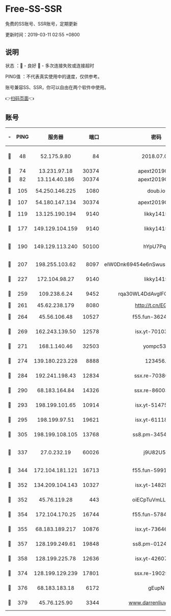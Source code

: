 # Free-SS-SSR

免费的SS账号、SSR账号，定期更新

更新时间：2019-03-11 02:55 +0800

## 说明

状态     ：🙂 - 良好 🙁 - 多次连接失败或连接超时

PING值   ：不代表真实使用中的速度，仅供参考。

账号兼容SS、SSR，你可以自由在两个软件中使用。

👉[扫码页面](https://liesauer.github.io/Free-SS-SSR/)👈

## 账号

|-|PING|服务器|端口|密码|加密方式|区域|
|:----:|:----:|:-----:|-----:|:----:|:----:|:----:|
|🙂|48|52.175.9.80|84|2018.07.07|chacha20-ietf-poly1305|HK|
|🙂|74|13.231.97.18|30374|apext2019006|chacha20|JP|
|🙂|82|13.114.40.186|30374|apext2019006|chacha20|JP|
|🙂|105|54.250.146.225|1080|doub.io|aes-256-cfb|JP|
|🙂|107|54.180.147.134|30374|apext2019006|chacha20|KR|
|🙂|119|13.125.190.194|9140|likky1415|aes-256-cfb|KR|
|🙂|177|149.129.104.159|9140|likky1415|aes-256-cfb|HK|
|🙂|190|149.129.113.240|50100|hYpU7PqP|chacha20-ietf-poly1305|CN|
|🙂|207|198.255.103.62|8097|eIW0Dnk69454e6nSwuspv9DmS201tQ0D|aes-256-cfb|US|
|🙂|227|172.104.98.27|9140|likky1415|aes-256-cfb|JP|
|🙂|259|109.238.6.24|9452|rqa30WL4DdAvgIFG6Fs3znzTa|aes-256-cfb|FR|
|🙂|261|45.62.238.179|8080|http://t.cn/EGJIyrl|rc4-md5|CA|
|🙂|264|45.56.106.48|10527|f55.fun-36242266|aes-256-cfb|US|
|🙂|269|162.243.139.50|12578|isx.yt-70103288|aes-256-cfb|US|
|🙂|271|168.1.140.46|32503|yompc535|aes-256-cfb|AU|
|🙂|274|139.180.223.228|8888|123456..|aes-256-cfb|JP|
|🙂|284|192.241.198.43|12834|ssx.re-70380369|aes-256-cfb|US|
|🙂|290|68.183.164.84|14326|ssx.re-86003792|aes-256-cfb|US|
|🙂|293|198.199.101.65|10914|isx.yt-51475451|aes-256-cfb|US|
|🙂|295|198.199.97.51|19621|isx.yt-61118042|aes-256-cfb|US|
|🙂|305|198.199.108.105|13768|ss8.pm-34548033|aes-256-cfb|US|
|🙂|337|27.0.232.19|60026|j9U82U53|xchacha20-ietf-poly1305|HK|
|🙂|344|172.104.181.121|16713|f55.fun-59911969|aes-256-cfb|SG|
|🙂|352|134.209.104.143|10327|isx.yt-14829527|aes-256-cfb|SG|
|🙂|352|45.76.119.28|443|oiECpTuVmLLxk4Ts|aes-256-cfb|AU|
|🙂|354|172.104.170.25|16744|f55.fun-57847062|aes-256-cfb|SG|
|🙂|355|68.183.189.217|10876|isx.yt-73646645|aes-256-cfb|SG|
|🙂|357|128.199.249.61|19848|ss8.pm-01244950|aes-256-cfb|SG|
|🙂|358|128.199.225.78|12636|isx.yt-42607822|aes-256-cfb|SG|
|🙂|374|128.199.129.239|17801|ssx.re-19029637|aes-256-cfb|SG|
|🙂|376|68.183.183.18|6172|gEupN|aes-256-cfb|SG|
|🙂|379|45.76.125.90|3344|www.darrenliuwei.com|aes-256-cfb|AU|
